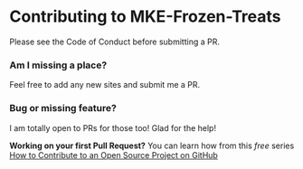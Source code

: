 # Contributing to MKE-Frozen-Treats

Please see the Code of Conduct before submitting a PR.

### Am I missing a place?

Feel free to add any new sites and submit me a PR.

### Bug or missing feature?

I am totally open to PRs for those too! Glad for the help!

**Working on your first Pull Request?** You can learn how from this *free* series [How to Contribute to an Open Source Project on GitHub](https://egghead.io/series/how-to-contribute-to-an-open-source-project-on-github)